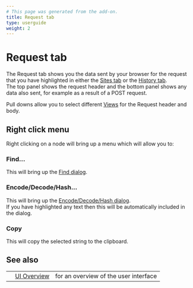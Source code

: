 ```yaml
---
# This page was generated from the add-on.
title: Request tab
type: userguide
weight: 2
---
```


# Request tab

The Request tab shows you the data sent by your browser for the request that you have
highlighted in either the [Sites tab](/docs/desktop/ui/tabs/sites/) or the
[History tab](/docs/desktop/ui/tabs/history/).  
The top panel shows the request header and the bottom panel shows any data also sent, for
example as a result of a POST request.  

Pull downs allow you to select different [Views](/docs/desktop/ui/views/) for the Request header and body.

## Right click menu

Right clicking on a node will bring up a menu which will allow you to:

### Find...

This will bring up the [Find dialog](/docs/desktop/ui/dialogs/find/).

### Encode/Decode/Hash...

This will bring up the [Encode/Decode/Hash dialog](/docs/desktop/ui/dialogs/enc_dec/).  
If you have highlighted any text then this will be automatically included in the dialog.

### Copy

This will copy the selected string to the clipboard.

## See also

|   |                                  |                                       |
|---|----------------------------------|---------------------------------------|
|   | [UI Overview](/docs/desktop/ui/) | for an overview of the user interface |
